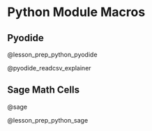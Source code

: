 <!--

author:   DART Team
email:    dart@chop.edu
version:  2.0.0
current_version_description: Added Pyodide macros and lesson prep
language: en
narrator: UK English Female
title: Python Module Macros
comment:  This is placeholder module to save macros used in other modules.

@version_history 

Previous versions: 
- [1.1.0](https://liascript.github.io/course/?https://raw.githubusercontent.com/arcus/education_modules/3fba6b6cef5cb9477151c3f8c775951712867c12/_module_templates/macros_python.md): Added current_version_description and version_history metadata
- [1.0.0](https://liascript.github.io/course/?https://raw.githubusercontent.com/arcus/education_modules/e983922162e6fbf971c03dc96052f68713cc72af/_module_templates/macros_python.md#1): Initial version
@end

import: https://raw.githubusercontent.com/LiaTemplates/Pyodide/master/README.md

@lesson_prep_python_pyodide
You will have opportunities for hands-on coding as you work your way through this module using interactive python cells.
The interactive python cells are powered by [Pyodide](https://github.com/pyodide/pyodide#what-is-pyodide). For the most part, these will appear with some code already in them, and you can run that code by clicking the **Execute** button <i aria-hidden="true" class="icon icon-compile-circle lia-btn__icon"></i> below and to the left of the cell.

**Give it a try:**

```python
print(7+2)
```
@Pyodide.eval

You can also edit the code in these cells and run your own code. 
**Try changing the expression in the cell above and re-running the code.**

When you edit code in a cell, you can "undo" the edits by clicking the **step back** button <i aria-hidden="true" class="icon icon-chevron-left lia-btn__icon"></i> at the bottom right of the code cell to return the code to its original state.
**Try stepping back through the code by clicking <i aria-hidden="true" class="icon icon-chevron-left lia-btn__icon"></i>.**

Variables will remain from one cell to the next:

```python
n = 3
n
```
@Pyodide.eval

These cells will compute everything you ask them to, but will only display what you explicitly request using the `print()` command.

```python
print(n*5)
```
@Pyodide.eval

If the cell can't compute the code you entered, you will get an error message which may be helpful in determining where your code went wrong:

```python
print(m+7)
```
@Pyodide.eval

<div class = "help">
<b style="color: rgb(var(--color-highlight));">Troubleshooting help</b><br>

Variables will persist from one page to the next as you navigate this module using the arrows or table of contents. 

If you reload the webpage, however, all of the cells will reset to their original state and you may need to navigate to an earlier page to re-define some variables.

</div>

@end


@pyodide_readcsv_explainer
<div class = "behind-the-scenes">
<b style="color: rgb(var(--color-highlight));">Behind the scenes</b><br>

**Why is the code including `pd.read_csv()` not executable?**

We're running Python in the browser for this module using [pyodide](https://pyodide.org/en/stable/index.html).
For the most part, the commands we would use to run Python with pyodide are exactly the same as the commands you would use when running Python on your own computer, but the one major exception is reading in data files. 

So, we do something a little sneaky with the code here -- we run a set of pyodide-specific commands to read in the data without displaying that code on the page, and then we include a non-executable code box showing the code you would actually want to run to do this on your own computer. 

If you're curious about pyodide, you can [view this module in its raw format](https://raw.githubusercontent.com/arcus/education_modules/main/pandas_transform/pandas_transform.md) to see the extra code. 
But there's no reason to bother with this unless you're curious! 
That's why we hid that extra code in the first place. 

</div>
@end

@pip_install
```python   @Pyodide.exec
import micropip
micropip.install('@0')
```
@end

@lesson_prep_python_sage
@sage

You will have opportunities for hands-on coding as you work your way through this module using interactive python cells.
The interactive python cells are powered by [SageMathCell](https://sagecell.sagemath.org/). For the most part, these will appear with some code already in them, and you can run that code by clicking the **Run python** button. You can also edit the code in these cells and run your own code.


**Give it a try:**
<div class="python">
<lia-keep>
<script type="text/x-sage">
print(7+2)
</script>
</lia-keep>
</div>

Code will not persist from one page to the next, and you can always refresh the page to return the code (and the stored memory of the cell) to its initial state.

<div class = "help">
<b style="color: rgb(var(--color-highlight));">Troubleshooting help</b><br>

These cells will compute everything you ask them to, but will only display what you explicitly request using the `print()` command.

</div>

<div class = "help">
<b style="color: rgb(var(--color-highlight));">Troubleshooting help</b><br>

**Navigating with arrow keys**

You can navigate the pages of this course using left and right arrow keys. This means that you **cannot** use left and right arrow keys to navigate **within** a code cell.

</div>

@end


@sage
<script input="hidden">
// Make *any* div with class 'python' a Sage cell
sagecell.makeSagecell({inputLocation: 'div.python',
                       evalButtonText: 'Run python',
                       languages: ["python"],
                       hide: ['fullScreen', 'permalink'],
                       });
// Make *any* div with class 'python_run' a Sage cell
sagecell.makeSagecell({inputLocation: 'div.python_run',
                      evalButtonText: 'Run python',
                      languages: ["python"],
                      hide: ['fullScreen', 'permalink'],
                      autoeval: 'true'
                      });
// Make *any* div with class 'python_link' a Sage cell
sagecell.makeSagecell({inputLocation: 'div.python_link',
                      evalButtonText: 'Run python',
                      languages: ["python"],
                      hide: ['fullScreen', 'permalink'],
                      autoeval: 'false',
                      linked: 'true'
                      });
// Make *any* div with class 'python_data_init' a Sage cell
sagecell.makeSagecell({inputLocation: 'div.python_data_init',
                      evalButtonText: 'Run python',
                      languages: ["python"],
                      editor: 'codemirror-readonly',
                      hide: ['fullScreen', 'permalink','output','evalButton'],
                      autoeval: 'true',
                      linked: 'true',
                      linkKey: "data"
                      });       
// Make *any* div with class 'python_data' a Sage cell
sagecell.makeSagecell({inputLocation: 'div.python_data',
                      evalButtonText: 'Run python',
                      languages: ["python"],
                      hide: ['fullScreen', 'permalink'],
                      autoeval: 'false',
                      linked: 'true',
                      linkKey: "data"
                      });                

// Make *any* div with class 'r' a Sage cell
sagecell.makeSagecell({inputLocation: 'div.r',
                      evalButtonText: 'Run R',
                      languages: ["r"],
                      hide: ['fullScreen', 'permalink'],
                      });
// Make *any* div with class 'r_run' a Sage cell
sagecell.makeSagecell({inputLocation: 'div.r_run',
                      evalButtonText: 'Run R',
                      languages: ["r"],
                      hide: ['fullScreen', 'permalink'],
                      autoeval: 'true'
                      });
</script>
@end

script: https://sagecell.sagemath.org/static/embedded_sagecell.js

import: https://raw.githubusercontent.com/arcus/education_modules/main/_module_templates/macros.md
-->

# Python Module Macros
## Pyodide

@lesson_prep_python_pyodide

@pyodide_readcsv_explainer

## Sage Math Cells
@sage

@lesson_prep_python_sage
